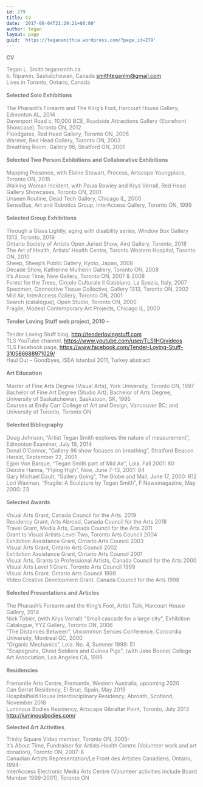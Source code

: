 ```yaml
---
id: 279
title: CV
date: '2017-08-04T21:29:21+00:00'
author: tegan
layout: page
guid: 'https://tegansmithca.wordpress.com/?page_id=279'
---
```


**<span style="color:#808080;">CV</span>**

<span style="color:#808080;">Tegan L. Smith tegansmith.ca</span>  
<span style="color:#808080;">b. Nipawin, Saskatchewan, Canada smithteganlm@gmail.com</span>  
<span style="color:#808080;">Lives in Toronto, Ontario, Canada </span>  
<span style="color:#808080;"> </span><span style="color:#808080;"> </span>  
**<span style="color:#808080;">Selected Solo Exhibitions</span>**  
<span style="color:#808080;"> </span>  
<span style="color:#808080;">The Pharaoh’s Forearm and The King’s Foot, Harcourt House Gallery, Edmonton AL, 2014</span>  
<span style="color:#808080;">Davenport Road c. 10,000 BCE, Roadside Attractions Gallery (Storefront Showcase), Toronto ON, 2012</span>  
<span style="color:#808080;">Floodgates, Red Head Gallery, Toronto ON, 2005</span>  
<span style="color:#808080;">Warmer, Red Head Gallery, Toronto ON, 2003</span>  
<span style="color:#808080;">Breathing Room, Gallery 96, Stratford ON, 2001</span>  
<span style="color:#808080;"> </span>  
**<span style="color:#808080;">Selected Two Person Exhibitions and Collaborative Exhibitions</span>**  
<span style="color:#808080;"> </span>  
<span style="color:#808080;">Mapping Presence, with Elaine Stewart, Process, Artscape Youngplace, Toronto ON, 2015</span>  
<span style="color:#808080;">Walking Woman Incident, with Paula Bowley and Krys Verrall, Red Head Gallery Showcases, Toronto ON, 2001</span>  
<span style="color:#808080;">Unseen Routine, Dead Tech Gallery, Chicago IL, 2000</span>  
<span style="color:#808080;">SenseBus, Art and Robotics Group, InterAccess Gallery, Toronto ON, 1999</span>  
<span style="color:#808080;"> </span>  
**<span style="color:#808080;">Selected Group Exhibitions</span>**  
<span style="color:#808080;"> </span>  
<span style="color:#808080;">Through a Glass Lightly, aging with disability series, Window Box Gallery 1313, Toronto, 2019 </span>  
<span style="color:#808080;">Ontario Society of Artists Open Juried Show, Aird Gallery, Toronto, 2018 </span>  
<span style="color:#808080;">The Art of Health, Artists’ Health Centre, Toronto Western Hospital, Toronto ON, 2010</span>  
<span style="color:#808080;">Sheep, Sheep’s Public Gallery, Kyoto, Japan, 2008</span>  
<span style="color:#808080;">Decade Show, Katherine Mulherin Gallery, Toronto ON, 2008</span>  
<span style="color:#808080;">It’s About Time, New Gallery, Toronto ON, 2007 &amp; 2008</span>  
<span style="color:#808080;">Forest for the Trees, Circolo Culturale Il Gabbiano, La Spezia, Italy, 2007</span>  
<span style="color:#808080;">Specimen, Connective Tissue Collective, Gallery 1313, Toronto ON, 2002</span>  
<span style="color:#808080;">Mid Air, InterAccess Gallery, Toronto ON, 2001</span>  
<span style="color:#808080;">Search (catalogue), Open Studio, Toronto ON, 2000</span>  
<span style="color:#808080;">Fragile, Modest Contemporary Art Projects, Chicago IL, 2000</span>  
<span style="color:#808080;"> </span>  
**<span style="color:#808080;">Tender Loving Stuff web project, 2010 – </span>**  
<span style="color:#808080;"> </span>  
<span style="color:#808080;">Tender Loving Stuff blog, http://tenderlovingstuff.com</span>  
<span style="color:#808080;">TLS YouTube channel, https://www.youtube.com/user/TLS1HO/videos</span>  
<span style="color:#808080;">TLS Facebook page, https://www.facebook.com/Tender-Loving-Stuff-310586688971029/</span>  
<span style="color:#808080;">Haul Out – Goodbyes, ISEA Istanbul 2011, Turkey abstract</span>  
<span style="color:#808080;"> </span>  
**<span style="color:#808080;">Art Education</span>**  
<span style="color:#808080;"> </span>  
<span style="color:#808080;">Master of Fine Arts Degree (Visual Arts), York University, Toronto ON, 1997</span>  
<span style="color:#808080;">Bachelor of Fine Art Degree (Studio Art); Bachelor of Arts Degree, University of Saskatchewan, Saskatoon, SK, 1995</span>  
<span style="color:#808080;">Courses at Emily Carr College of Art and Design, Vancouver BC; and University of Toronto, Toronto ON</span>  
<span style="color:#808080;"> </span>  
**<span style="color:#808080;">Selected Bibliography</span>**  
<span style="color:#808080;"> </span>  
<span style="color:#808080;">Doug Johnson, “Artist Tegan Smith explores the nature of measurement”, Edmonton Examiner, July 19, 2014</span>  
<span style="color:#808080;">Donal O’Connor, “Gallery 96 show focuses on breathing”, Stratford Beacon Herald, September 22, 2001</span>  
<span style="color:#808080;">Egon Von Barque, “Tegan Smith part of Mid Air”, Lola, Fall 2001: 80</span>  
<span style="color:#808080;">Deirdre Hanna, “Flying High”, Now, June 7-13, 2001: 84</span>  
<span style="color:#808080;">Gary Michael Dault, “Gallery Going”, The Globe and Mail, June 17, 2000: R12</span>  
<span style="color:#808080;">Lori Waxman, “Fragile: A Sculpture by Tegan Smith”, F Newsmagazine, May 2000: 23</span>  
<span style="color:#808080;"> </span>  
**<span style="color:#808080;">Selected Awards</span>**  
<span style="color:#808080;"> </span>  
<span style="color:#808080;">Visual Arts Grant, Canada Council for the Arts, 2019</span>  
<span style="color:#808080;">Residency Grant, Arts Abroad, Canada Council for the Arts 2018</span>  
<span style="color:#808080;">Travel Grant, Media Arts, Canada Council for the Arts 2011</span>  
<span style="color:#808080;">Grant to Visual Artists Level Two, Toronto Arts Council 2004</span>  
<span style="color:#808080;">Exhibition Assistance Grant, Ontario Arts Council 2003</span>  
<span style="color:#808080;">Visual Arts Grant, Ontario Arts Council 2002</span>  
<span style="color:#808080;">Exhibition Assistance Grant, Ontario Arts Council 2001</span>  
<span style="color:#808080;">Visual Arts, Grants to Professional Artists, Canada Council for the Arts 2000</span>  
<span style="color:#808080;">Visual Arts Level 1 Grant. Toronto Arts Council 1999 </span>  
<span style="color:#808080;">Visual Arts Grant. Ontario Arts Council 1998 </span>  
<span style="color:#808080;">Video Creative Development Grant. Canada Council for the Arts 1998 </span>  
<span style="color:#808080;"> </span>  
**<span style="color:#808080;">Selected Presentations and Articles</span>**  
<span style="color:#808080;"> </span>  
<span style="color:#808080;">The Pharaoh’s Forearm and the King’s Foot, Artist Talk, Harcourt House Gallery, 2014</span>  
<span style="color:#808080;">Nick Tobier, (with Krys Verrall) “Small cascade for a large city”, Exhibition Catalogue, YYZ </span><span style="color:#808080;">Gallery, Toronto ON, 2006</span>  
<span style="color:#808080;">“The Distances Between”, Uncommon Senses Conference. Concordia University, Montreal QC, 2000</span>  
<span style="color:#808080;">“Organic Mechanics”, Lola. No. 4, Summer 1999: 51</span>  
<span style="color:#808080;">“Scapegoats, Ghost Soldiers and Guinea Pigs”, (with Jake Boone) College Art Association, Los Angeles CA, 1999</span>  
<span style="color:#808080;"> </span>  
<span style="color:#808080;">**Residencies**</span>  
<span style="color:#808080;"> </span>  
<span style="color:#808080;">Fremantle Arts Centre, Fremantle, Western Australia, upcoming 2020</span>  
<span style="color:#808080;">Can Serrat Residency, El Bruc, Spain, May 2019</span>  
<span style="color:#808080;">Hospitalfield House Interdisciplinary Residency, Abroath, Scotland, November 2018 </span>  
<span style="color:#808080;">Luminous Bodies Residency, Artscape Gibraltar Point, Toronto, July 2013 http://luminousbodies.com/</span>

<span style="color:#808080;">**Selected Art Activities**</span>

<span style="color:#808080;">Trinity Square Video member, Toronto ON, 2005- </span>  
<span style="color:#808080;">It’s About Time, Fundraiser for Artists Health Centre (Volunteer work and art donation), Toronto ON, 2007-8 </span>  
<span style="color:#808080;">Canadian Artists Representation/Le Front des Artistes Canadiens, Ontario, 1994-</span>  
<span style="color:#808080;">InterAccess Electronic Media Arts Centre (Volunteer activities include Board Member 1999-2001), Toronto ON</span>  
<span style="color:#808080;"> </span>  
<span style="color:#808080;"> </span>